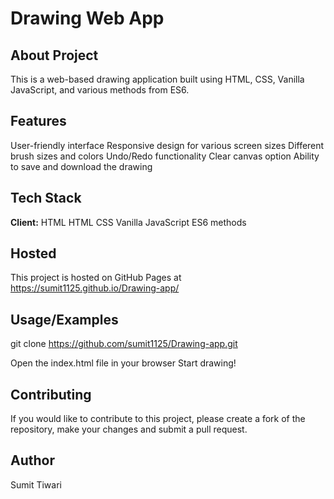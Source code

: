 
# Drawing Web App


## About Project

This is a web-based drawing application built using HTML, CSS, Vanilla JavaScript, and various methods from ES6.
## Features
User-friendly interface
Responsive design for various screen sizes
Different brush sizes and colors
Undo/Redo functionality
Clear canvas option
Ability to save and download the drawing

## Tech Stack

**Client:** HTML
HTML
CSS
Vanilla JavaScript
ES6 methods



## Hosted

This project is hosted on GitHub Pages at https://sumit1125.github.io/Drawing-app/
## Usage/Examples

git clone https://github.com/sumit1125/Drawing-app.git

Open the index.html file in your browser
Start drawing!



## Contributing

If you would like to contribute to this project, please create a fork of the repository, make your changes and submit a pull request.


## Author

Sumit Tiwari